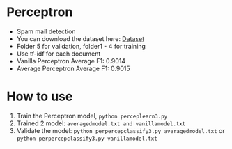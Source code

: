 # Perceptron
- Spam mail detection
- You can download the dataset here: [Dataset](https://myleott.com/op_spam_v1.4.zip)
- Folder 5 for validation, folder1 - 4 for training
- Use tf-idf for each document
- Vanilla Perceptron Average F1: 0.9014
- Average Perceptron Average F1: 0.9015

# How to use
1. Train the Perceptron model, `python perceplearn3.py`
2. Trained 2 model: `averagedmodel.txt and vanillamodel.txt`
3. Validate the model: `python perpercepclassify3.py averagedmodel.txt` or `python perpercepclassify3.py vanillamodel.txt`
